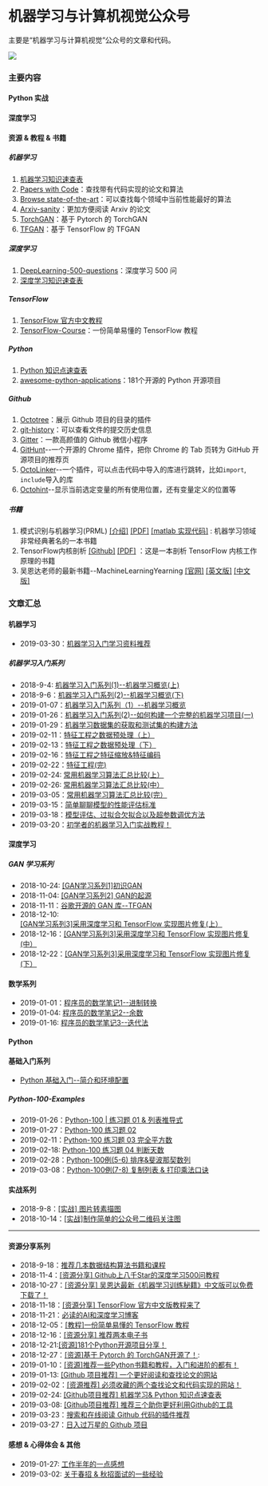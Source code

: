 # 机器学习与计算机视觉公众号
主要是“机器学习与计算机视觉”公众号的文章和代码。

![](https://cai-images-1257823952.cos.ap-beijing.myqcloud.com/qrcode_new.jpg)

### 主要内容

#### Python 实战



#### 深度学习



#### 资源 & 教程 & 书籍

##### 机器学习

1. [机器学习知识速查表](https://github.com/afshinea/stanford-cs-229-machine-learning)
2. [Papers with Code](https://paperswithcode.com)：查找带有代码实现的论文和算法
3. [Browse state-of-the-art](https://paperswithcode.com/sota)：可以查找每个领域中当前性能最好的算法
4. [Arxiv-sanity](http://www.arxiv-sanity.com/)：更加方便阅读 Arxiv 的论文
5. [TorchGAN](https://github.com/torchgan/torchgan)：基于 Pytorch 的 TorchGAN
6. [TFGAN](https://github.com/tensorflow/models/tree/master/research/gan)：基于 TensorFlow 的 TFGAN



##### 深度学习

1. [DeepLearning-500-questions](https://github.com/scutan90/DeepLearning-500-questions)：深度学习 500 问
2. [深度学习知识速查表](https://github.com/afshinea/stanford-cs-230-deep-learning)



##### TensorFlow

1. [TensorFlow 官方中文教程](https://tensorflow.google.cn/tutorials/?hl=zh-cn)
2. [TensorFlow-Course](https://github.com/open-source-for-science/TensorFlow-Course#why-use-tensorflow)：一份简单易懂的 TensorFlow 教程



##### Python

1. [Python 知识点速查表](https://github.com/gto76/python-cheatsheet)
2. [awesome-python-applications](https://github.com/mahmoud/awesome-python-applications)：181个开源的 Python 开源项目



##### Github

1. [Octotree](https://github.com/ovity/octotree)：展示 Github 项目的目录的插件
2. [git-history](https://github.com/pomber/git-history)：可以查看文件的提交历史信息
3. [Gitter](https://github.com/huangjianke/Gitter)：一款高颜值的 Github 微信小程序
4. [GitHunt](https://github.com/kamranahmedse/githunt)--一个开源的 Chrome 插件，把你 Chrome 的 Tab 页转为 GitHub 开源项目的推荐页
5. [OctoLinker](https://github.com/OctoLinker/OctoLinker)--一个插件，可以点击代码中导入的库进行跳转，比如`import`, `include`导入的库
6. [Octohint](https://github.com/pd4d10/octohint)--显示当前选定变量的所有使用位置，还有变量定义的位置等



##### 书籍

1. 模式识别与机器学习(PRML) [[介绍]](https://www.microsoft.com/en-us/research/people/cmbishop/#!prml-book) [[PDF]](https://www.microsoft.com/en-us/research/uploads/prod/2006/01/Bishop-Pattern-Recognition-and-Machine-Learning-2006.pdf) [[matlab 实现代码]](http://prml.github.io/) : 机器学习领域非常经典著名的一本书籍
2. TensorFlow内核剖析 [[Github]](https://github.com/horance-liu/tensorflow-internals) [[PDF]](<https://raw.github.com/horance-liu/tensorflow-internals/master/tensorflow-internals.pdf>) ：这是一本剖析 TensorFlow 内核工作原理的书籍
3. 吴恩达老师的最新书籍--MachineLearningYearning [[官网]](https://www.deeplearning.ai/) [[英文版]](https://www.deeplearning.ai/machine-learning-yearning/) [[中文版]](https://github.com/AcceptedDoge/machine-learning-yearning-cn)

### 文章汇总

#### 机器学习

- 2019-03-30：[机器学习入门学习资料推荐](https://mp.weixin.qq.com/s/a1Nry01r2e_li1AmuPc1dQ)

##### 机器学习入门系列

- 2018-9-4: [机器学习入门系列(1)--机器学习概览(上)](https://mp.weixin.qq.com/s?__biz=MzU5MDY5OTI5MA==&mid=2247483667&idx=1&sn=c6b6feb241897ede16bd745d595cef92&chksm=fe3b0f66c94c86701e9b071e62750d189c254fd3ebe9bb6251505162139efefdf866093b38c3&token=985117826&lang=zh_CN#rd)
- 2018-9-6：[机器学习入门系列(2)--机器学习概览(下)](https://mp.weixin.qq.com/s?__biz=MzU5MDY5OTI5MA==&mid=2247483672&idx=1&sn=34b6687030db92fd3e04dcdebd09fffc&chksm=fe3b0f6dc94c867b2a72c427ebb90e2a683e6ad97ea2c5fbdc3a3bb86a8b159b8e5f107d2dcc&token=985117826&lang=zh_CN#rd)
- 2019-01-07：[机器学习入门系列（1）--机器学习概览](https://mp.weixin.qq.com/s/r_UkF_Eys4dTKMH7DNJyTA)
- 2019-01-26：[机器学习入门系列(2)--如何构建一个完整的机器学习项目(一)](https://mp.weixin.qq.com/s/nMG5Z3CPdwhg4XQuMbNqbw)
- 2019-01-29：[机器学习数据集的获取和测试集的构建方法](https://mp.weixin.qq.com/s/HxGO7mhxeuXrloN61sDGmg)
- 2019-02-11：[特征工程之数据预处理（上）](https://mp.weixin.qq.com/s/BnTXjzHSb5-4s0O0WuZYlg)
- 2019-02-13：[特征工程之数据预处理（下）](https://mp.weixin.qq.com/s/Npy1-zrRmqETN8GydnIb8Q)
- 2019-02-16：[特征工程之特征缩放&特征编码](https://mp.weixin.qq.com/s/WYPUJbcT6UHvEFMJe8vteg)
- 2019-02-22：[特征工程(完)](https://mp.weixin.qq.com/s/0QkAOXg9nw8UwpnKuYdC-g)
- 2019-02-24:  [常用机器学习算法汇总比较(上）](https://mp.weixin.qq.com/s/4Ban_TiMKYUBXTq4WcMr5g)
- 2019-02-26:  [常用机器学习算法汇总比较(中）](https://mp.weixin.qq.com/s/ELQbsyxQtZYdtHVrfOFBFw)
- 2019-03-05：[常用机器学习算法汇总比较(完）](https://mp.weixin.qq.com/s/V2C4u9mSHmQdVl9ZYs1-FQ)
- 2019-03-15：[简单聊聊模型的性能评估标准](https://mp.weixin.qq.com/s/eEfvwMxN4hPa7-8UXVeteA)
- 2019-03-18：[模型评估、过拟合欠拟合以及超参数调优方法](https://mp.weixin.qq.com/s/1NxVNtKNsZFWYI62KzL1GA)
- 2019-03-20：[初学者的机器学习入门实战教程！](https://mp.weixin.qq.com/s/HoFiD0ItcO5_pVMspni_xw)

#### 深度学习

##### GAN 学习系列

- 2018-10-24:  [[GAN学习系列1]初识GAN](https://mp.weixin.qq.com/s?__biz=MzU5MDY5OTI5MA==&mid=2247483711&idx=1&sn=ead88d5b21e08d9df853b72f31d4b5f4&chksm=fe3b0f4ac94c865cfc243123eb4815539ef2d5babdc8346f79a29b681e55eee5f964bdc61d71&token=1760252914&lang=zh_CN#rd)
- 2018-11-04:  [[GAN学习系列2] GAN的起源](https://mp.weixin.qq.com/s?__biz=MzU5MDY5OTI5MA==&mid=2247483732&idx=1&sn=99cb91edf6fb6da3c7d62132c40b0f62&chksm=fe3b0f21c94c8637a8335998c3fc9d0adf1ac7dea332c2bd45e63707eac6acad8d84c1b3d16d&token=985117826&lang=zh_CN#rd)
- 2018-11-11：[谷歌开源的 GAN 库--TFGAN](https://mp.weixin.qq.com/s/Kd_nsit-JMaEjT5o8rEkKQ)
- 2018-12-10:   [[GAN学习系列3]采用深度学习和 TensorFlow 实现图片修复(上）](https://mp.weixin.qq.com/s/S_uiSe74Ti6N_u4Y5Fd6Fw)
- 2018-12-16：[[GAN学习系列3]采用深度学习和 TensorFlow 实现图片修复(中）](https://mp.weixin.qq.com/s/nYDZA75JcfsADYyNdXjmJQ)
- 2018-12-22：[[GAN学习系列3]采用深度学习和 TensorFlow 实现图片修复(下）](https://mp.weixin.qq.com/s/1Q39H4bA_2k3e4ry5zSQZQ)



#### 数学系列

- 2019-01-01：[程序员的数学笔记1--进制转换](https://mp.weixin.qq.com/s/Sn7V27O77moGCLOpFzEKqg)
- 2019-01-04: [程序员的数学笔记2--余数](https://mp.weixin.qq.com/s/hv4cWzuca49VHLc92DicZQ)
- 2019-01-16: [程序员的数学笔记3--迭代法](https://mp.weixin.qq.com/s/uUtK2tTZa_b5jeiTyXYRYg)

#### 

#### Python

#### 基础入门系列

- [Python 基础入门--简介和环境配置](https://mp.weixin.qq.com/s/DrGr8eiZXj_wTnyDaKFpbg)

##### Python-100-Examples

- 2019-01-26：[Python-100 | 练习题 01 & 列表推导式](https://mp.weixin.qq.com/s/qSUJKYjGLkGcswdBpA8KLg)
- 2019-01-27：[Python-100 练习题 02](https://mp.weixin.qq.com/s/w2pmPqp_dmPNFfoaZP95JQ)
- 2019-02-11：[Python-100 练习题 03 完全平方数](https://mp.weixin.qq.com/s/iHGr6vCJHgALPoHj8koy-A)
- 2019-02-18:  [Python-100 练习题 04 判断天数](https://mp.weixin.qq.com/s/2hXJq1k-BTCcHAR1tG_o3w)
- 2019-02-28：[Python-100例(5-6) 排序&斐波那契数列](https://mp.weixin.qq.com/s/0MGLyYfBfHhhAyZ0r1RqHQ)
- 2019-03-08：[Python-100例(7-8) 复制列表 & 打印乘法口诀](https://mp.weixin.qq.com/s/h9a2hJ88bfzTh0I8yH_Czw)



#### 实战系列

- 2018-9-8：[[实战] 图片转素描图](https://mp.weixin.qq.com/s?__biz=MzU5MDY5OTI5MA==&mid=2247483679&idx=1&sn=229eaae83f0fad327d4ae419dc6bf865&chksm=fe3b0f6ac94c867cf72992dd2ec118d165c3990818ddd45d5a87736bac907b8871e8a006e9ab&token=985117826&lang=zh_CN#rd)
- 2018-10-14：[[实战]制作简单的公众号二维码关注图](https://mp.weixin.qq.com/s?__biz=MzU5MDY5OTI5MA==&mid=2247483695&idx=1&sn=7a752c0d57f53c59dc3c525398a34e20&chksm=fe3b0f5ac94c864c6162bd2f8b8310482ffd1ca82ed8dfec4aedc74514e598cb86078cc5f34a&token=985117826&lang=zh_CN#rd)

---

#### 资源分享系列

- 2018-9-18：[推荐几本数据结构算法书籍和课程](https://mp.weixin.qq.com/s?__biz=MzU5MDY5OTI5MA==&mid=2247483683&idx=1&sn=3a75e0eb3f2c897bf14777a311017c9a&chksm=fe3b0f56c94c8640f7bf90f0cbdbf5ebab838c6a90b24d43984b8fbdb94405552fada4946fc4&token=985117826&lang=zh_CN#rd)
- 2018-11-4：[[资源分享] Github上八千Star的深度学习500问教程](https://mp.weixin.qq.com/s?__biz=MzU5MDY5OTI5MA==&mid=2247483737&idx=1&sn=5e9a27bd2b88a608a49685213cc0d481&chksm=fe3b0f2cc94c863a0f86a062d4bab98d333332be4b546101fd15f0dd5269f2407ca5f3618e2d&token=985117826&lang=zh_CN#rd)
- 2018-10-27：[[资源分享] 吴恩达最新《机器学习训练秘籍》中文版可以免费下载了！](https://mp.weixin.qq.com/s?__biz=MzU5MDY5OTI5MA==&mid=2247483716&idx=1&sn=0dc336f5ef002dd0dd703908288cf6aa&chksm=fe3b0f31c94c8627ad8329cb4688fe08118d79cceb3c27f96a48543253978688d1786cb7a79e&token=985117826&lang=zh_CN#rd)
- 2018-11-18：[[资源分享] TensorFlow 官方中文版教程来了](https://mp.weixin.qq.com/s/Si1YaYLfhL1upbjQkvireQ)
- 2018-11-21：[必读的AI和深度学习博客](https://mp.weixin.qq.com/s/0J2raJqiYsYPqwAV1MALaw)
- 2018-12-05：[[教程]一份简单易懂的 TensorFlow 教程](https://mp.weixin.qq.com/s/vXIM6Ttw37yzhVB_CvXmCA)
- 2018-12-16：[[资源分享] 推荐两本电子书](https://mp.weixin.qq.com/s/4lwZRVAqWiV_S7L_mn8IKQ)
- 2018-12-21:[[资源]181个Python开源项目分享！](https://mp.weixin.qq.com/s/Um8VBGVRqWDRLwog5pnojw)
- 2018-12-27：[[资源]基于 Pytorch 的 TorchGAN开源了！](https://mp.weixin.qq.com/s/ayZ7v_ZDgvQXF4dQD7fFTQ):
- 2019-01-10：[[资源]推荐一些Python书籍和教程，入门和进阶的都有！](https://mp.weixin.qq.com/s/jkIQTjM9C3fDvM1c6HwcQg)
- 2019-01-13: [[Github 项目推荐] 一个更好阅读和查找论文的网站](https://mp.weixin.qq.com/s/ImQcGt8guLKZawNLS-_HzA)
- 2019-02-02：[[资源推荐] 必须收藏的两个查找论文和代码实现的网站！](https://mp.weixin.qq.com/s/gP0aCO9R8uto7mqA5KrVNw)
- 2019-02-24: [[Github项目推荐] 机器学习& Python 知识点速查表](https://mp.weixin.qq.com/s/kn2DUJHL48UyuoUEhcfuxw)
- 2019-03-08: [[Github项目推荐] 推荐三个助你更好利用Github的工具](https://mp.weixin.qq.com/s/Mtijg-AXN4zCeZktkr7nqQ)
- 2019-03-23：[搜索和在线阅读 Github 代码的插件推荐](https://mp.weixin.qq.com/s/Fv8zQf8uaRpkJatMT9MKBw)
- 2019-03-27：[日入过万星的 Github 项目](https://mp.weixin.qq.com/s/rTWO4VGAJ0x19BsRaLclJA)



#### 感想 & 心得体会 & 其他

- 2019-01-27: [工作半年的一点感想](https://mp.weixin.qq.com/s/G8bsYgK_1eBufrRS9jBbRA)
- 2019-03-02: [关于春招 & 秋招面试的一些经验](https://mp.weixin.qq.com/s/gmE2flKelCqp4OfjV-594A)

